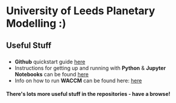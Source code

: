 # University of Leeds Planetary Modelling :)

###
## Useful Stuff
###
- **Github** quickstart guide [here](https://github.com/UoL-Planetary-Modelling/Github_QuickStart_Guide)
- Instructions for getting up and running with **Python** & **Jupyter Notebooks** can be found [here](https://github.com/UoL-Planetary-Modelling/General_Documentation/blob/main/Python/Jupyter_Notebooks_Setup.md)
- Info on how to run **WACCM** can be found here: [here](https://github.com/UoL-Planetary-Modelling/General_Documentation/blob/main/WACCM%20Guides%20%26%20Tutorials/WACCM_Workflow.md)

#### There's lots more useful stuff in the repositories - have a browse!
